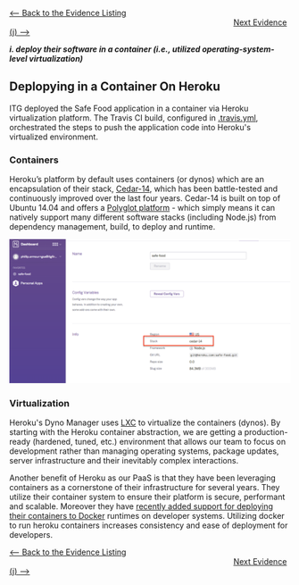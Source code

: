 [<-- Back to the Evidence Listing](https://github.com/itgfirm/safe-food/edit/master/Evidence)  &nbsp;&nbsp;&nbsp;&nbsp;&nbsp;&nbsp;&nbsp;&nbsp;&nbsp;&nbsp;&nbsp;&nbsp;&nbsp;&nbsp;&nbsp;&nbsp;&nbsp;&nbsp;&nbsp;&nbsp;&nbsp;&nbsp;&nbsp;&nbsp;&nbsp;&nbsp;&nbsp;&nbsp;&nbsp;&nbsp;&nbsp;&nbsp;&nbsp;&nbsp;&nbsp;&nbsp;&nbsp;&nbsp;&nbsp;&nbsp;&nbsp;&nbsp;&nbsp;&nbsp;&nbsp;&nbsp;&nbsp;&nbsp;&nbsp;&nbsp;&nbsp;&nbsp;&nbsp;&nbsp;&nbsp;&nbsp;&nbsp;&nbsp;&nbsp;&nbsp;&nbsp;&nbsp;&nbsp;&nbsp;&nbsp;&nbsp;&nbsp;&nbsp;&nbsp;&nbsp;&nbsp;&nbsp;&nbsp;&nbsp;&nbsp;&nbsp;&nbsp;&nbsp;&nbsp;&nbsp;&nbsp;&nbsp;&nbsp;&nbsp;&nbsp;&nbsp;&nbsp;&nbsp;&nbsp;&nbsp;&nbsp;&nbsp;&nbsp;&nbsp;&nbsp;&nbsp;&nbsp;&nbsp;&nbsp;&nbsp;&nbsp;&nbsp;[Next Evidence (j) -->](https://github.com/itgfirm/safe-food/edit/master/Evidence/j)

***i. deploy their software in a container (i.e., utilized operating-system-level virtualization)***

## Deplopying in a Container On Heroku

ITG deployed the Safe Food application in a container via Heroku virtualization platform. The Travis CI build, configured in [.travis.yml](https://github.com/itgfirm/safe-food/blob/master/.travis.yml), orchestrated the steps to push the application code into Heroku's virtualized environment.

### Containers
Heroku’s platform by default uses containers (or dynos) which are an encapsulation of their stack, [Cedar-14](https://blog.heroku.com/archives/2014/11/4/cedar_14_now_generally_available), which has been battle-tested and continuously improved over the last four years. Cedar-14 is built on top of Ubuntu 14.04 and offers a [Polyglot platform](http://blog.heroku.com/archives/2011/8/3/polyglot_platform/) - which simply means it can natively support many different software stacks (including Node.js) from dependency management, build, to deploy and runtime.

![Heroku Stack](https://github.com/itgfirm/safe-food/blob/master/Evidence/i/Heroku_Cedar14_Stack.png)

### Virtualization
Heroku's Dyno Manager uses [LXC](https://linuxcontainers.org/lxc/introduction/) to virtualize the containers (dynos).  By starting with the Heroku container abstraction, we are getting a production-ready (hardened, tuned, etc.) environment that allows our team to focus on development rather than managing operating systems, package updates, server infrastructure and their inevitably complex interactions.

Another benefit of Heroku as our PaaS is that they have been leveraging containers as a cornerstone of their infrastructure for several years. They utilize their container system to ensure their platform is secure, performant and scalable. Moreover they have [recently added support for deploying their containers to Docker](https://blog.heroku.com/archives/2015/5/5/introducing_heroku_docker_release_build_deploy_heroku_apps_with_docker) runtimes on developer systems. Utilizing docker to run heroku containers increases consistency and ease of deployment for developers.

[<-- Back to the Evidence Listing](https://github.com/itgfirm/safe-food/edit/master/Evidence)  &nbsp;&nbsp;&nbsp;&nbsp;&nbsp;&nbsp;&nbsp;&nbsp;&nbsp;&nbsp;&nbsp;&nbsp;&nbsp;&nbsp;&nbsp;&nbsp;&nbsp;&nbsp;&nbsp;&nbsp;&nbsp;&nbsp;&nbsp;&nbsp;&nbsp;&nbsp;&nbsp;&nbsp;&nbsp;&nbsp;&nbsp;&nbsp;&nbsp;&nbsp;&nbsp;&nbsp;&nbsp;&nbsp;&nbsp;&nbsp;&nbsp;&nbsp;&nbsp;&nbsp;&nbsp;&nbsp;&nbsp;&nbsp;&nbsp;&nbsp;&nbsp;&nbsp;&nbsp;&nbsp;&nbsp;&nbsp;&nbsp;&nbsp;&nbsp;&nbsp;&nbsp;&nbsp;&nbsp;&nbsp;&nbsp;&nbsp;&nbsp;&nbsp;&nbsp;&nbsp;&nbsp;&nbsp;&nbsp;&nbsp;&nbsp;&nbsp;&nbsp;&nbsp;&nbsp;&nbsp;&nbsp;&nbsp;&nbsp;&nbsp;&nbsp;&nbsp;&nbsp;&nbsp;&nbsp;&nbsp;&nbsp;&nbsp;&nbsp;&nbsp;&nbsp;&nbsp;&nbsp;&nbsp;&nbsp;&nbsp;&nbsp;&nbsp;[Next Evidence (j) -->](https://github.com/itgfirm/safe-food/edit/master/Evidence/j)
